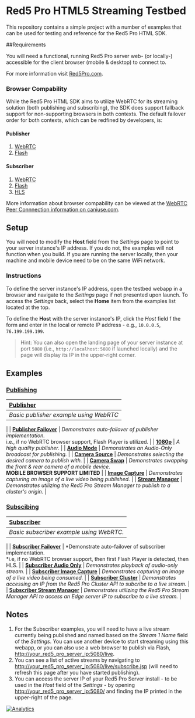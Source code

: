 # Red5 Pro HTML5 Streaming Testbed
This repository contains a simple project with a number of examples that can be used for testing and reference for the Red5 Pro HTML SDK.

##Requirements

You will need a functional, running Red5 Pro server web- (or locally-) accessible for the client browser (mobile & desktop) to connect to.

For more information visit [Red5Pro.com](http://red5pro.com).

### Browser Compability
While the Red5 Pro HTML SDK aims to utilize WebRTC for its streaming solution (both publishing and subscribing), the SDK does support fallback support for non-supporting browsers in both contexts. The default failover order for both contexts, which can be redfined by developers, is:

#### Publisher
1. [WebRTC](https://webrtc.org/)
2. [Flash](http://www.adobe.com/software/flash/about/)

#### Subscriber
1. [WebRTC](https://webrtc.org/)
2. [Flash](http://www.adobe.com/software/flash/about/)
3. [HLS](https://developer.apple.com/streaming/)

More information about browser compability can be viewed at the [WebRTC Peer Connnection information on caniuse.com](http://caniuse.com/#feat=rtcpeerconnection).

## Setup

You will need to modify the **Host** field from the _Settings_ page to point to your server instance's IP address.  If you do not, the examples will not function when you build. If you are running the server locally, then your machine and mobile device need to be on the same WiFi network.

### Instructions
To define the server instance's IP address, open the testbed webapp in a browser and navigate to the _Settings_ page if not presented upon launch. To access the _Settings_ back, select the **Home** item from the examples list located at the top.

To define the **Host** with the server instance's IP, click the _Host_ field f the form and enter in the local or remote IP address - e.g., `10.0.0.5`, `76.199.199.199`.

> Hint: You can also open the landing page of your server instance at port `5080` (i.e., `http://localhost:5080` if launched locally) and the page will display its IP in the upper-right corner.

## Examples

### [Publishing](src/js/components/test/publish)

| **[Publisher](src/js/components/test/publish/PublisherTest.js)**
| :-----
| *Basic publisher example using WebRTC*
|
| **[Publisher Failover](src/js/components/test/publish/PublisherFailoverTest.js)**
| *Demonstrates auto-failover of publisher implementation.*<br>i.e., if no WebRTC browser support, Flash Player is utilized.
|
| **[1080p](src/js/components/test/publish/Publisher1080Test.js)**
| *A high quality publisher.*
|
| **[Audio Mode](src/js/components/test/publish/PublisherAudioOnlyTest.js)**
| *Demonstrates an Audio-Only broadcast for publishing.*
|
| **[Camera Source](src/js/components/test/publish/PublisherCameraSourceTest.js)**
| *Demonstrates selecting the desired camera to publish with.*
|
| **[Camera Swap](src/js/components/test/publish/PublisherCameraSwapTest.js)**
| *Demonstrates swapping the front & rear camera of a mobile device.*<br>**MOBILE BROWSER SUPPORT LIMITED**
|
| **[Image Capture](src/js/components/test/publish/PublisherImageCaptureTest.js)**
| *Demonstrates capturing an image of a live video being published.*
|
| **[Stream Manager](src/js/components/test/publish/PublisherStreamManagerTest.js)**
| *Demonstrates utilizing the Red5 Pro Stream Manager to publish to a cluster's origin.*
|

### [Subscibing](src/js/components/test/subscribe)

| **[Subscriber](src/js/components/test/subscribe/SubscriberTest.js)**
| :-----
| *Basic subscriber example using WebRTC.*
|
| **[Subscriber Failover](src/js/components/test/subscribe/SubsciberFailoverTest.js)**
| *Demonstrate auto-failover of subscriber implementation.<br>*i.e, if no WebRTC browser support, then first Flash Player is detected, then HLS.
|
| **[Subscriber Audio Only](src/js/components/test/subscribe/SubscriberAudioOnlyTest.js)**
| *Demonstrates playback of audio-only stream.*
|
| **[Subscriber Image Capture](src/js/components/test/subscribe/SubscriberImageCaptureTest.js)**
| *Demonstrates capturing an image of a live video being consumed.*
|
| **[Subscriber Cluster](src/js/components/test/subscribe/SubscriberClusterTest.js)**
| *Demonstrates accessing an IP from the Red5 Pro Cluster API to subcribe to a live stream.*
|
| **[Subscriber Stream Manager](src/js/component/test/subscribe/SubscriberStreamManagerTest.js)**
| *Demonstrates utilizing the Red5 Pro Stream Manager API to access an Edge server IP to subscribe to a live stream.*
|

## Notes

1. For the Subscriber examples, you will need to have a live stream currently being published and named based on the *Stream 1 Name* field of the _Settings_. You can use another device to start streaming using this webapp, or you can also use a web browser to publish via Flash, [http://your_red5_pro_server_ip:5080/live](http://your_red5_pro_server_ip:5080/live).
2. You can see a list of active streams by navigating to [http://your_red5_pro_server_ip:5080/live/subscribe.jsp](http://your_red5_pro_server_ip:5080/live/subscribe.jsp) (will need to refresh this page after you have started publishing).
3. You can access the server IP of your Red5 Pro Server install - to be used in the *Host* field of the _Settings_ - by opening [http://your_red5_pro_server_ip:5080/](http://your_red5_pro_server_ip:5080/) and finding the IP printed in the upper-right of the page.

[![Analytics](https://ga-beacon.appspot.com/UA-59819838-3/red5pro/streaming-html?pixel)](https://github.com/igrigorik/ga-beacon)

